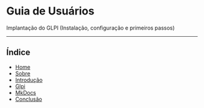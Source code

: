 # Guia de Usuários

Implantação do GLPI (Instalação, configuração e primeiros passos)

---

## Índice

- [Home](01.home.md)
- [Sobre](02.about.md)
- [Introdução](03.intro.md)
- [Glpi](04.glpi.md)
- [MkDocs](05.mkdocs.md)
- [Conclusão](06.conclusao.md)

[Getting Started]: ../home.md
